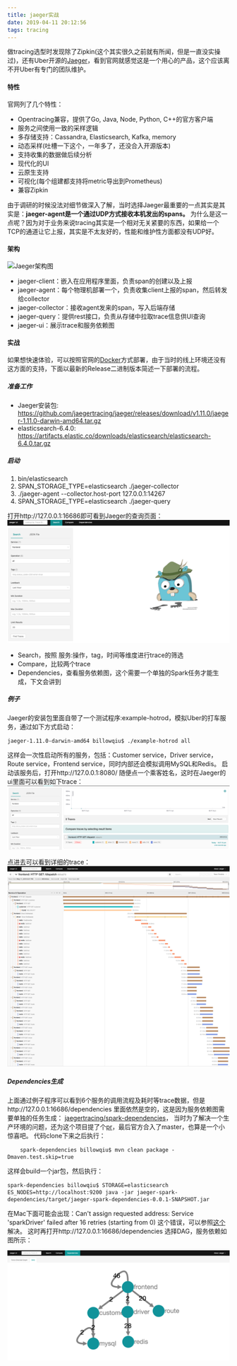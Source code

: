 ```yaml
---
title: jaeger实战
date: 2019-04-11 20:12:56
tags: tracing
---
```

做tracing选型时发现除了Zipkin(这个其实很久之前就有所闻，但是一直没实操过)，还有Uber开源的[Jaeger](https://www.jaegertracing.io)，看到官网就感觉这是一个用心的产品，这个应该离不开Uber有专门的团队维护。

#### 特性
官网列了几个特性：
- Opentracing兼容，提供了Go, Java, Node, Python, C++的官方客户端
- 服务之间使用一致的采样逻辑
- 多存储支持：Cassandra, Elasticsearch, Kafka, memory
- 动态采样(吐槽一下这个，一年多了，还没合入开源版本)
- 支持收集的数据做后续分析
- 现代化的UI
- 云原生支持
- 可视化(每个组建都支持将metric导出到Prometheus)
- 兼容Zipkin

由于调研的时候没法对细节做深入了解，当时选择Jaeger最重要的一点其实是其实是：**jaeger-agent是一个通过UDP方式接收本机发出的spans。**
为什么是这一点呢？因为对于业务来说tracing其实是一个相对无关紧要的东西，如果给一个TCP的通道让它上报，其实是不太友好的，性能和维护性方面都没有UDP好。

#### 架构

![Jaeger架构图](https://www.jaegertracing.io/img/architecture-v1.png)

- jaeger-client：嵌入在应用程序里面，负责span的创建以及上报
- jaeger-agent：每个物理机部署一个，负责收集client上报的span，然后转发给collector
- jaeger-collector：接收agent发来的span，写入后端存储
- jaeger-query：提供rest接口，负责从存储中拉取trace信息供UI查询
- jaeger-ui：展示trace和服务依赖图

#### 实战
如果想快速体验，可以按照官网的[Docker](https://www.jaegertracing.io/docs/1.11/deployment/)方式部署，由于当时的线上环境还没有这方面的支持，下面以最新的Release二进制版本简述一下部署的流程。

##### 准备工作
- Jaeger安装包: 
    https://github.com/jaegertracing/jaeger/releases/download/v1.11.0/jaeger-1.11.0-darwin-amd64.tar.gz
- elasticsearch-6.4.0: 
    https://artifacts.elastic.co/downloads/elasticsearch/elasticsearch-6.4.0.tar.gz

##### 启动
1. bin/elasticsearch
2. SPAN_STORAGE_TYPE=elasticsearch ./jaeger-collector
3. ./jaeger-agent --collector.host-port 127.0.0.1:14267
4. SPAN_STORAGE_TYPE=elasticsearch ./jaeger-query

打开http://127.0.0.1:16686即可看到Jaeger的查询页面：
![](/images/2019/04/jaeger-ui.png "jaeger-ui")

- Search，按照 服务:操作，tag，时间等维度进行trace的筛选
- Compare，比较两个trace
- Dependencies，查看服务依赖图，这个需要一个单独的Spark任务才能生成，下文会讲到

##### 例子
Jaeger的安装包里面自带了一个测试程序:example-hotrod，模拟Uber的打车服务，通过如下方式启动：

    jaeger-1.11.0-darwin-amd64 billowqiu$ ./example-hotrod all

这样会一次性启动所有的服务，包括：Customer service，Driver service，Route service，Frontend service，同时内部还会模拟调用MySQL和Redis。
启动该服务后，打开http://127.0.0.1:8080/ 随便点一个乘客姓名，这时在Jaeger的ui里面可以看到如下trace：
![](/images/2019/04/hotrod_trace.png "hotrod_trace")

点进去可以看到详细的trace：
![](/images/2019/04/hotrod_trace_detail.png "hotrod_trace_detail")

##### Dependencies生成
上面通过例子程序可以看到6个服务的调用流程及耗时等trace数据，但是http://127.0.0.1:16686/dependencies 里面依然是空的，这是因为服务依赖图需要单独的任务生成：
    [jaegertracing/spark-dependencies](https://github.com/jaegertracing/spark-dependencies)， 当时为了解决一个生产环境的问题，还为这个项目提了个[pr](https://github.com/jaegertracing/spark-dependencies/pull/39)，最后官方合入了master，也算是一个小惊喜吧。
代码clone下来之后执行：

        spark-dependencies billowqiu$ mvn clean package -Dmaven.test.skip=true

这样会build一个jar包，然后执行：

    spark-dependencies billowqiu$ STORAGE=elasticsearch ES_NODES=http://localhost:9200 java -jar jaeger-spark-dependencies/target/jaeger-spark-dependencies-0.0.1-SNAPSHOT.jar

在Mac下面可能会出现：Can't assign requested address: Service 'sparkDriver' failed after 16 retries (starting from 0) 这个错误，可以参照[这个](https://stackoverflow.com/questions/34601554/mac-spark-shell-error-initializing-sparkcontext)解决。
这时再打开http://127.0.0.1:16686/dependencies 选择DAG，服务依赖如图所示：

![](/images/2019/04/hotrod_trace_dependencies.png "hotrod_trace_dependencies")
